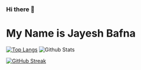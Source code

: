 ### Hi there 👋
# My Name is Jayesh Bafna

[![Top Langs](https://github-readme-stats.vercel.app/api/top-langs/?username=Jayesh352002)](https://github.com/Jayesh352002/github-readme-stats)  ![Github Stats](https://github-readme-stats.vercel.app/api?username=Jayesh352002) 

[![GitHub Streak](https://github-readme-streak-stats.herokuapp.com/?user=Jayesh352002)](https://git.io/streak-stats)
<!--
**Jayesh352002/Jayesh352002** is a ✨ _special_ ✨ repository because its `README.md` (this file) appears on your GitHub profile.

Here are some ideas to get you started:

- 🔭 I’m currently working on ... Android Development
- 🌱 I’m currently learning ... Frontend Development
